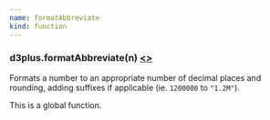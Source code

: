 ```yaml
---
name: formatAbbreviate
kind: function
---
```


  <a name="formatAbbreviate"></a>

### d3plus.**formatAbbreviate**(n) [<>](https://github.com/d3plus/d3plus-format/blob/master/src/abbreviate.js#L3)

Formats a number to an appropriate number of decimal places and rounding, adding suffixes if applicable (ie. `1200000` to `"1.2M"`).


This is a global function.


